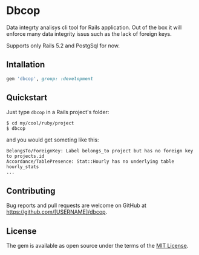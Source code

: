 # Dbcop

Data integrty analisys cli tool for Rails application.
Out of the box it will enforce many data integrity issus such as the lack of foreign keys.

Supports only Rails 5.2 and PostgSql for now.

## Intallation
```ruby
gem 'dbcop', group: :development
```
## Quickstart
Just type `dbcop` in a Rails project's folder:
```
$ cd my/cool/ruby/project
$ dbcop
```

and you would get someting like this:
```
BelongsTo/ForeignKey: Label belongs_to project but has no foreign key to projects.id
Accordance/TablePresence: Stat::Hourly has no underlying table hourly_stats
...
```

## Contributing

Bug reports and pull requests are welcome on GitHub at https://github.com/[USERNAME]/dbcop.

## License

The gem is available as open source under the terms of the [MIT License](https://opensource.org/licenses/MIT).
